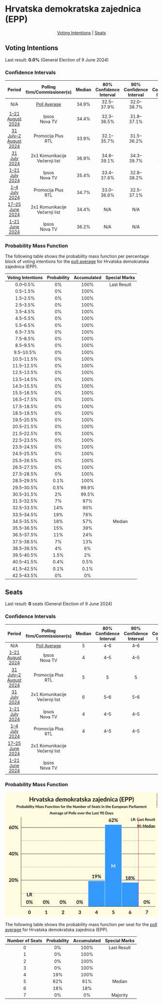 # Hrvatska demokratska zajednica (EPP)

<p align="center"><a href="#voting-intentions">Voting Intentions</a> | <a href="#seats">Seats</a></p>

## Voting Intentions

Last result: **0.0%** (General Election of 9 June 2024)

### Confidence Intervals

| Period     | Polling firm/Commissioner(s) | Median | 80% Confidence Interval | 90% Confidence Interval | 95% Confidence Interval | 99% Confidence Interval |
|:----------:|:----------------:|:-----------:|:-----------------------:|:-----------------------:|:-----------------------:|:-----------------------:|
| N/A | [Poll Average](average.html) | 34.9% | 32.5–37.9% | 32.0–38.7% | 31.5–39.4% | 30.5–40.6% |
| [1–21 August 2024](2024-08-21-Ipsos.html) | Ipsos <br> Nova TV | 34.4% | 32.3–36.5% | 31.8–37.1% | 31.3–37.6% | 30.3–38.7% |
| [31 July–2 August 2024](2024-08-02-PromocijaPlus.html) | Promocija Plus <br> RTL | 33.9% | 32.1–35.7% | 31.5–36.2% | 31.1–36.7% | 30.3–37.6% |
| [31 July 2024](2024-07-31-2x1Komunikacije.html) | 2x1 Komunikacije <br> Večernji list | 36.9% | 34.8–39.1% | 34.3–39.7% | 33.7–40.2% | 32.8–41.3% |
| [1–21 July 2024](2024-07-21-Ipsos.html) | Ipsos <br> Nova TV | 35.4% | 33.4–37.6% | 32.8–38.2% | 32.3–38.7% | 31.3–39.8% |
| [1–4 July 2024](2024-07-04-PromocijaPlus.html) | Promocija Plus <br> RTL | 34.7% | 33.0–36.6% | 32.5–37.1% | 32.1–37.5% | 31.2–38.4% |
| [17–25 June 2024](2024-06-25-2x1Komunikacije.html) | 2x1 Komunikacije <br> Večernji list | 34.4% | N/A | N/A | N/A | N/A |
| [1–21 June 2024](2024-06-21-Ipsos.html) | Ipsos <br> Nova TV | 36.2% | N/A | N/A | N/A | N/A |

### Probability Mass Function

The following table shows the probability mass function per percentage block of voting intentions for the [poll average](average.html) for Hrvatska demokratska zajednica (EPP).

| Voting Intentions | Probability | Accumulated | Special Marks |
|:-----------------:|:-----------:|:-----------:|:-------------:|
| 0.0–0.5% | 0% | 100% | Last Result |
| 0.5–1.5% | 0% | 100% |  |
| 1.5–2.5% | 0% | 100% |  |
| 2.5–3.5% | 0% | 100% |  |
| 3.5–4.5% | 0% | 100% |  |
| 4.5–5.5% | 0% | 100% |  |
| 5.5–6.5% | 0% | 100% |  |
| 6.5–7.5% | 0% | 100% |  |
| 7.5–8.5% | 0% | 100% |  |
| 8.5–9.5% | 0% | 100% |  |
| 9.5–10.5% | 0% | 100% |  |
| 10.5–11.5% | 0% | 100% |  |
| 11.5–12.5% | 0% | 100% |  |
| 12.5–13.5% | 0% | 100% |  |
| 13.5–14.5% | 0% | 100% |  |
| 14.5–15.5% | 0% | 100% |  |
| 15.5–16.5% | 0% | 100% |  |
| 16.5–17.5% | 0% | 100% |  |
| 17.5–18.5% | 0% | 100% |  |
| 18.5–19.5% | 0% | 100% |  |
| 19.5–20.5% | 0% | 100% |  |
| 20.5–21.5% | 0% | 100% |  |
| 21.5–22.5% | 0% | 100% |  |
| 22.5–23.5% | 0% | 100% |  |
| 23.5–24.5% | 0% | 100% |  |
| 24.5–25.5% | 0% | 100% |  |
| 25.5–26.5% | 0% | 100% |  |
| 26.5–27.5% | 0% | 100% |  |
| 27.5–28.5% | 0% | 100% |  |
| 28.5–29.5% | 0.1% | 100% |  |
| 29.5–30.5% | 0.5% | 99.9% |  |
| 30.5–31.5% | 2% | 99.5% |  |
| 31.5–32.5% | 7% | 97% |  |
| 32.5–33.5% | 14% | 90% |  |
| 33.5–34.5% | 19% | 76% |  |
| 34.5–35.5% | 18% | 57% | Median |
| 35.5–36.5% | 15% | 39% |  |
| 36.5–37.5% | 11% | 24% |  |
| 37.5–38.5% | 7% | 13% |  |
| 38.5–39.5% | 4% | 6% |  |
| 39.5–40.5% | 1.5% | 2% |  |
| 40.5–41.5% | 0.4% | 0.5% |  |
| 41.5–42.5% | 0.1% | 0.1% |  |
| 42.5–43.5% | 0% | 0% |  |


## Seats

Last result: **0** seats (General Election of 9 June 2024)

### Confidence Intervals

| Period     | Polling firm/Commissioner(s) | Median | 80% Confidence Interval | 90% Confidence Interval | 95% Confidence Interval | 99% Confidence Interval |
|:----------:|:----------------:|:------:|:-----------------------:|:-----------------------:|:-----------------------:|:-----------------------:|
| N/A | [Poll Average](average.html) | 5 | 4–6 | 4–6 | 4–6 | 4–6 |
| [1–21 August 2024](2024-08-21-Ipsos.html) | Ipsos <br> Nova TV | 4 | 4–5 | 4–5 | 4–5 | 4–5 |
| [31 July–2 August 2024](2024-08-02-PromocijaPlus.html) | Promocija Plus <br> RTL | 5 | 5 | 5 | 5–6 | 4–6 |
| [31 July 2024](2024-07-31-2x1Komunikacije.html) | 2x1 Komunikacije <br> Večernji list | 6 | 5–6 | 5–6 | 5–6 | 5–6 |
| [1–21 July 2024](2024-07-21-Ipsos.html) | Ipsos <br> Nova TV | 4 | 4–5 | 4–5 | 4–5 | 4–5 |
| [1–4 July 2024](2024-07-04-PromocijaPlus.html) | Promocija Plus <br> RTL | 4 | 4–5 | 4–5 | 4–5 | 4–5 |
| [17–25 June 2024](2024-06-25-2x1Komunikacije.html) | 2x1 Komunikacije <br> Večernji list |  |  |  |  |  |
| [1–21 June 2024](2024-06-21-Ipsos.html) | Ipsos <br> Nova TV |  |  |  |  |  |

### Probability Mass Function

![Graph with seats probability mass function not yet produced](average-seats-pmf-hrvatskademokratskazajednicaepp.png "Seats Probability Mass Function")

The following table shows the probability mass function per seat for the [poll average](average.html) for Hrvatska demokratska zajednica (EPP).

| Number of Seats | Probability | Accumulated | Special Marks |
|:---------------:|:-----------:|:-----------:|:-------------:|
| 0 | 0% | 100% | Last Result |
| 1 | 0% | 100% |  |
| 2 | 0% | 100% |  |
| 3 | 0% | 100% |  |
| 4 | 19% | 100% |  |
| 5 | 62% | 81% | Median |
| 6 | 18% | 18% |  |
| 7 | 0% | 0% | Majority |



